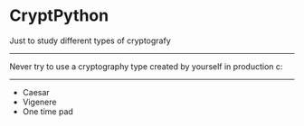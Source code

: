 # CryptPython

Just to study different types of cryptografy 
<br>
<hr>

Never try to use a cryptography type created by yourself in production c:
<br>
<hr>

<ul>
  <li>Caesar</li>
  <li>Vigenere</li>
  <li>One time pad</li>
</ul>


